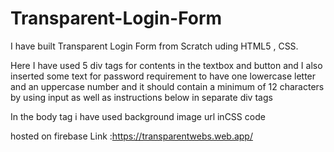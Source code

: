 # Transparent-Login-Form
I have built Transparent Login Form from Scratch uding HTML5 , CSS.

Here I have used 5 div tags for contents in the textbox and button and I also inserted some text for password requirement to have one lowercase letter and an uppercase number and it should contain a minimum of 12 characters by using input as well as instructions below in separate div tags

In the body tag i have used background image url inCSS code

hosted on firebase Link :https://transparentwebs.web.app/
